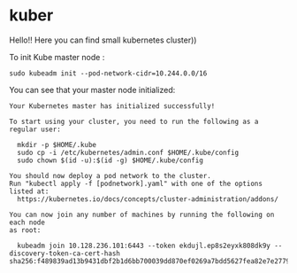 # kuber

Hello!! Here you can find small kubernetes cluster))

To init Kube master node :

```shel
sudo kubeadm init --pod-network-cidr=10.244.0.0/16
```

You can see that your master node initialized:

```shel
Your Kubernetes master has initialized successfully!

To start using your cluster, you need to run the following as a regular user:

  mkdir -p $HOME/.kube
  sudo cp -i /etc/kubernetes/admin.conf $HOME/.kube/config
  sudo chown $(id -u):$(id -g) $HOME/.kube/config

You should now deploy a pod network to the cluster.
Run "kubectl apply -f [podnetwork].yaml" with one of the options listed at:
  https://kubernetes.io/docs/concepts/cluster-administration/addons/

You can now join any number of machines by running the following on each node
as root:

  kubeadm join 10.128.236.101:6443 --token ekdujl.ep8s2eyxk808dk9y --discovery-token-ca-cert-hash sha256:f489839ad13b9431dbf2b1d6bb700039dd870ef0269a7bdd5627fea82e7e2779
```

